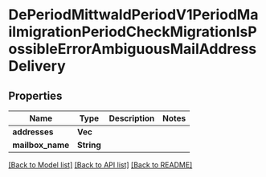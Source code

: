 # DePeriodMittwaldPeriodV1PeriodMailmigrationPeriodCheckMigrationIsPossibleErrorAmbiguousMailAddressDelivery

## Properties

Name | Type | Description | Notes
------------ | ------------- | ------------- | -------------
**addresses** | **Vec<String>** |  | 
**mailbox_name** | **String** |  | 

[[Back to Model list]](../README.md#documentation-for-models) [[Back to API list]](../README.md#documentation-for-api-endpoints) [[Back to README]](../README.md)


